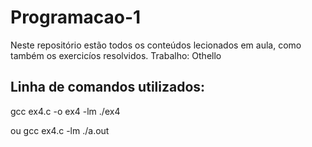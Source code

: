 # Programacao-1

Neste repositório estão todos os conteúdos lecionados em aula, como também os exercicíos resolvidos.
Trabalho: Othello 

## Linha de comandos utilizados:

gcc ex4.c -o ex4 -lm
./ex4

ou gcc ex4.c -lm
./a.out
